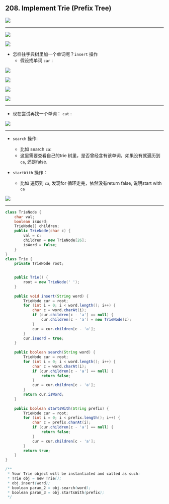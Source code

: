 ## 208. Implement Trie (Prefix Tree)

![](img/2022-04-04-21-56-59.png)

---

![](img/2022-04-04-21-56-12.png)

![](img/2022-04-04-21-58-15.png)

- 怎样往字典树里加一个单词呢？`insert` 操作
  - 假设找单词 `car` :

![](img/2022-04-04-22-03-32.png)

![](img/2022-04-04-22-03-47.png)

![](img/2022-04-04-22-04-12.png)

![](img/2022-04-04-22-05-08.png)

---

- 现在尝试再找一个单词： `cat` :

![](img/2022-04-04-22-07-34.png)

---

- `search` 操作:
  - 比如 search `ca`:
  - 这里需要查看自己的trie 树里，是否曾经含有该单词，如果没有就遍历到 `ca`, 还是false.

- `startWith` 操作：
  - 比如 遍历到 `ca`, 发现for 循环走完，依然没有return false, 说明start with `ca`

![](img/2022-04-04-22-14-15.png)

---


```java
class TrieNode {
    char val;
    boolean isWord;
    TrieNode[] children;
    public TrieNode(char c) {
        val = c;
        children = new TrieNode[26];
        isWord = false;
    }
}
class Trie {
    private TrieNode root;
    

    public Trie() {
        root = new TrieNode(' ');
    }
    
    public void insert(String word) {
        TrieNode cur = root;
        for (int i = 0; i < word.length(); i++) {
            char c = word.charAt(i);
            if (cur.children[c - 'a'] == null) {
                cur.children[c - 'a'] = new TrieNode(c);
            }
            cur = cur.children[c - 'a'];
        }
        cur.isWord = true;
    }
    
    public boolean search(String word) {
        TrieNode cur = root;
        for (int i = 0; i < word.length(); i++) {
            char c = word.charAt(i);
            if (cur.children[c - 'a'] == null) {
                return false;
            }
            cur = cur.children[c - 'a'];
        }
        return cur.isWord;
    }
    
    public boolean startsWith(String prefix) {
        TrieNode cur = root;
        for (int i = 0; i < prefix.length(); i++) {
            char c = prefix.charAt(i);
            if (cur.children[c - 'a'] == null) {
                return false;
            }
            cur = cur.children[c - 'a'];
        }
        return true;
    }
}

/**
 * Your Trie object will be instantiated and called as such:
 * Trie obj = new Trie();
 * obj.insert(word);
 * boolean param_2 = obj.search(word);
 * boolean param_3 = obj.startsWith(prefix);
 */
```